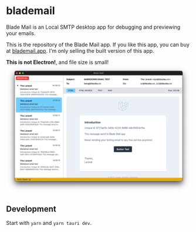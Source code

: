 # blademail

Blade Mail is an Local SMTP desktop app for debugging and previewing your emails.

This is the repository of the Blade Mail app. If you like this app, you can buy at [blademail.app](https://blademail.app). I'm only selling the built version of this app.

**This is not Electron!**, and file size is small!
![](/blade-mail-screenshot.png)

## Development

Start with `yarn` and `yarn tauri dev`.
